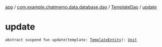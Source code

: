 [app](../../index.md) / [com.example.chatmemo.data.database.dao](../index.md) / [TemplateDao](index.md) / [update](./update.md)

# update

`abstract suspend fun update(template: `[`TemplateEntity`](../../com.example.chatmemo.data.database.entity/-template-entity/index.md)`): `[`Unit`](https://kotlinlang.org/api/latest/jvm/stdlib/kotlin/-unit/index.html)